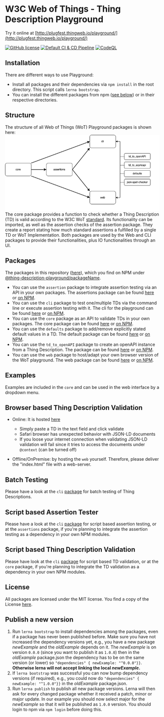 # W3C Web of Things - Thing Description Playground

Try it online at [http://plugfest.thingweb.io/playground/](http://plugfest.thingweb.io/playground/)  

[![GitHub license](https://img.shields.io/github/license/thingweb/thingweb-playground)](./LICENSE.md)
[![Default CI & CD Pipeline](https://github.com/thingweb/thingweb-playground/actions/workflows/ci-cd.yaml/badge.svg)](https://github.com/thingweb/thingweb-playground/actions/workflows/ci-cd.yaml)
[![CodeQL](https://github.com/thingweb/thingweb-playground/actions/workflows/codeql-analysis.yml/badge.svg)](https://github.com/thingweb/thingweb-playground/actions/workflows/codeql-analysis.yml)

## Installation

There are different ways to use Playground:

- Install all packages and their dependencies via `npm install` in the root directory. This script calls `lerna bootstrap`.
- You can install the different packages from npm ([see below](./packages)) or in their respective directories.

## Structure

The structure of all Web of Things (WoT) Playground packages is shown here: ![packageStructure](images/playground-structure.png)  
The core package provides a function to check whether a Thing Description (TD) is valid according to the W3C WoT [standard](https://w3c.github.io/wot-thing-description/#).
Its functionality can be imported, as well as the assertion checks of the assertion package.
They create a report stating how much standard assertions a fulfilled by a single TD or WoT Implementation.
Both packages are used by the Web and CLI packages to provide their functionalities, plus IO functionalities through an UI.

## Packages

The packages in this repository ([here](./packages)), which you find on NPM under [@thing-description-playground/packageName](https://www.npmjs.com/search?q=%40thing-description-playground).

* You can use the `assertion` package to integrate assertion testing via an API in your own packages. The assertions package can be found [here](./packages/assertions/) or [on NPM](https://www.npmjs.com/package/@thing-description-playground/assertions).
* You can use the `cli` package to test one/multiple TDs via the command line or execute assertion testing with it. The cli for the playground can be found [here](./packages/cli/) or [on NPM](https://www.npmjs.com/package/@thing-description-playground/cli).
* You can use the `core` package as an API to validate TDs in your own packages. The core package can be found [here](./packages/core/) or [on NPM](https://www.npmjs.com/package/@thing-description-playground/core).
* You can use the `defaults` package to add/remove explicitly stated default values in a TD. The default package can be found [here](./packages/defaults/) or [on NPM](https://www.npmjs.com/package/@thing-description-playground/defaults).
* You can use the `td_to_openAPI` package to create an openAPI instance from a Thing Description. The package can be found [here](./packages/td_to_openAPI) or [on NPM](https://www.npmjs.com/package/@thing-description-playground/td_to_openapi).
* You can use the `web` package to host/adapt your own browser version of the WoT playground. The web package can be found [here](./packages/web/) or [on NPM](https://www.npmjs.com/package/@thing-description-playground/web).

## Examples

Examples are included in the `core` and can be used in the web interface by a dropdown menu.

## Browser based Thing Description Validation

* Online: It is hosted [here](http://plugfest.thingweb.io/playground/)
  * Simply paste a TD in the text field and click validate
  * Safari browser has unexpected behavior with JSON-LD documents
  * If you loose your internet connection when validating JSON-LD validation will fail since it tries to access the documents under `@context` (can be turned off)

* Offline/OnPremise: by hosting the `web` yourself. Therefore, please deliver the "index.html" file with a web-server.

## Batch Testing

Please have a look at the `cli` [package](https://github.com/thingweb/thingweb-playground/tree/master/packages/cli#batch-testing) for batch testing of Thing Descriptions.

## Script based Assertion Tester

Please have a look at the `cli` [package](https://github.com/thingweb/thingweb-playground/tree/master/packages/cli#script-based-assertion-tester--a-parameter) for script based assertion testing, or at the `assertions` package, if you're planning to integrate the assertion testing as a dependency in your own NPM modules.

## Script based Thing Description Validation

Please have look at the `cli` [package](https://github.com/thingweb/thingweb-playground/tree/master/packages/cli#script-based-thing-description-validation) for script based TD validation, or at the `core` package, if you're planning to integrate the TD validation as a dependency in your own NPM modules.

## License

All packages are licensed under the MIT license. You find a copy of the License [here](./LICENSE.md).

## Publish a new version

1. Run `lerna bootstrap` to install dependencies among the packages, even if a package has never been published before. Make sure you have not increased the dependency versions yet, e.g., you have a new package *newExample* and the *oldExample* depends on it. The *newExample* is on version `0.0.0` (since you want to publish it as `1.0.0`) then in the *oldExample* package.json the dependency has to be on the same version (or lower) so `"dependencies" { newExample: "^0.0.0"}}`. **Otherwise lerna will not accept linking the local *newExample*.**
2. If `lerna bootstrap` was successful you can now bump dependency versions (if required), e.g., you could now do `"dependencies" { newExample: "^1.0.0"}}` in the *oldExample* package.json.
3. Run `lerna publish` to publish all new package versions. Lerna will then ask for every changed package whether it received a patch, minor or major update. In our example you should now select major for the *newExample* so that it will be published as `1.0.0` version. You should login to npm via `npm login` before doing this.
